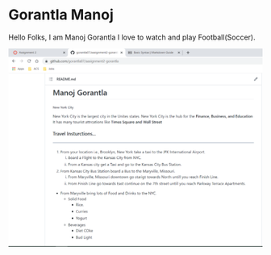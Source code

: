 # Gorantla Manoj

Hello Folks, I am Manoj Gorantla I love to watch and play Football(Soccer).


![Submission Screenshot](SS3.PNG)

